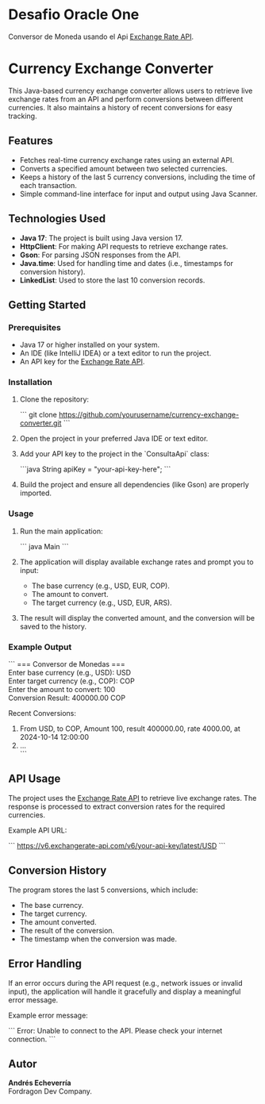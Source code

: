 # Desafio Oracle One
Conversor de Moneda usando el Api [Exchange Rate API](https://www.exchangerate-api.com).

# Currency Exchange Converter

This Java-based currency exchange converter allows users to retrieve live exchange rates from an API and perform conversions between different currencies. It also maintains a history of recent conversions for easy tracking.

## Features

- Fetches real-time currency exchange rates using an external API.
- Converts a specified amount between two selected currencies.
- Keeps a history of the last 5 currency conversions, including the time of each transaction.
- Simple command-line interface for input and output using Java Scanner.

## Technologies Used

- **Java 17**: The project is built using Java version 17.
- **HttpClient**: For making API requests to retrieve exchange rates.
- **Gson**: For parsing JSON responses from the API.
- **Java.time**: Used for handling time and dates (i.e., timestamps for conversion history).
- **LinkedList**: Used to store the last 10 conversion records.

## Getting Started

### Prerequisites

- Java 17 or higher installed on your system.
- An IDE (like IntelliJ IDEA) or a text editor to run the project.
- An API key for the [Exchange Rate API](https://www.exchangerate-api.com).

### Installation

1. Clone the repository:

   \`\`\`
   git clone https://github.com/yourusername/currency-exchange-converter.git
   \`\`\`

2. Open the project in your preferred Java IDE or text editor.

3. Add your API key to the project in the \`ConsultaApi\` class:

   \`\`\`java
   String apiKey = "your-api-key-here";
   \`\`\`

4. Build the project and ensure all dependencies (like Gson) are properly imported.

### Usage

1. Run the main application:

   \`\`\`
   java Main
   \`\`\`

2. The application will display available exchange rates and prompt you to input:

    - The base currency (e.g., USD, EUR, COP).
    - The amount to convert.
    - The target currency (e.g., USD, EUR, ARS).

3. The result will display the converted amount, and the conversion will be saved to the history.

### Example Output

\`\`\`
=== Conversor de Monedas ===  
Enter base currency (e.g., USD): USD  
Enter target currency (e.g., COP): COP  
Enter the amount to convert: 100  
Conversion Result: 400000.00 COP  

Recent Conversions:  
1. From USD, to COP, Amount 100, result 400000.00, rate 4000.00, at 2024-10-14 12:00:00  
2. ...  
\`\`\`

## API Usage

The project uses the [Exchange Rate API](https://www.exchangerate-api.com) to retrieve live exchange rates. The response is processed to extract conversion rates for the required currencies.

Example API URL:

\`\`\`
https://v6.exchangerate-api.com/v6/your-api-key/latest/USD
\`\`\`

## Conversion History

The program stores the last 5 conversions, which include:

- The base currency.
- The target currency.
- The amount converted.
- The result of the conversion.
- The timestamp when the conversion was made.

## Error Handling

If an error occurs during the API request (e.g., network issues or invalid input), the application will handle it gracefully and display a meaningful error message.

Example error message:

\`\`\`
Error: Unable to connect to the API. Please check your internet connection.
\`\`\`

## Autor

**Andrés Echeverría**  
Fordragon Dev Company.